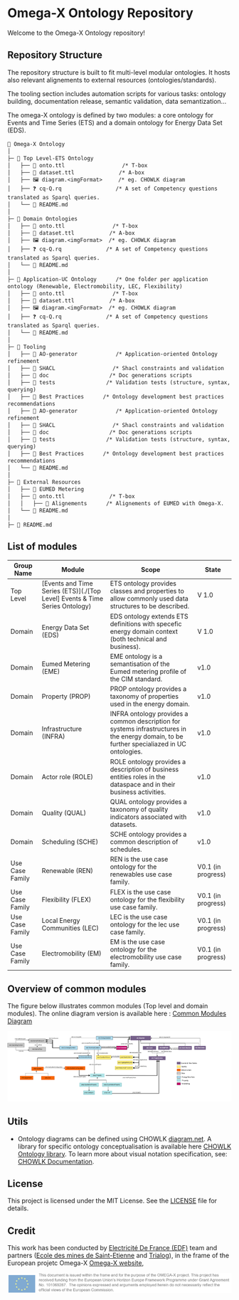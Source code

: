 # Omega-X Ontology Repository

Welcome to the Omega-X Ontology repository! 

## Repository Structure

The repository structure is built to fit multi-level modular ontologies.
It hosts also relevant alignements to external resources (ontologies/standards). 

The tooling section includes automation scripts for various tasks: ontology building, documentation release, semantic validation, data semantization...

The omega-X ontology is defined by two modules: a core ontology for Events and Time Series (ETS) and a domain ontology for Energy Data Set (EDS). 

```
📂 Omega-X Ontology 
│
├─ 📁 Top Level-ETS Ontology
│   ├── 📄 onto.ttl                  /* T-box
│   ├── 📄 dataset.ttl              /* A-box
│   ├── 🖼️ diagram.<imgFormat>     /* eg. CHOWLK diagram
│   ├── ❓ cq-Q.rq                 /* A set of Competency questions translated as Sparql queries.
│   └── 📄 README.md
│
├─ 📁 Domain Ontologies
│   ├── 📄 onto.ttl               /* T-box
│   ├── 📄 dataset.ttl           /* A-box
│   ├── 🖼️ diagram.<imgFormat>  /* eg. CHOWLK diagram
│   ├── ❓ cq-Q.rq              /* A set of Competency questions translated as Sparql queries.
│   └── 📄 README.md
│
├─ 📁 Application-UC Ontology      /* One folder per application ontology (Renewable, Electromobility, LEC, Flexibility)
│   ├── 📄 onto.ttl               /* T-box
│   ├── 📄 dataset.ttl           /* A-box
│   ├── 🖼️ diagram.<imgFormat>  /* eg. CHOWLK diagram
│   ├── ❓ cq-Q.rq              /* A set of Competency questions translated as Sparql queries.
│   └── 📄 README.md
│
├─ 📁 Tooling
│   ├── 📁 AO-generator            /* Application-oriented Ontology refinement 
│   ├── 📁 SHACL                  /* Shacl constraints and validation 
│   ├── 📁 doc                   /* Doc generations scripts
│   ├── 📁 tests                /* Validation tests (structure, syntax, querying) 
│   ├── 📁 Best Practices      /* Ontology development best practices recommendations 
│   ├── 📁 AO-generator            /* Application-oriented Ontology refinement 
│   ├── 📁 SHACL                  /* Shacl constraints and validation 
│   ├── 📁 doc                   /* Doc generations scripts
│   ├── 📁 tests                /* Validation tests (structure, syntax, querying) 
│   ├── 📁 Best Practices      /* Ontology development best practices recommendations 
│   └── 📄 README.md
│
├─ 📁 External Resources
│   ├── 📁 EUMED Metering
│   ├── 📄 onto.ttl              /* T-box
│   │   ├── 📁 Alignements      /* Alignements of EUMED with Omega-X.
│   └── 📄 README.md
│
├─ 📄 README.md
```

## List of modules 
Group Name| Module | Scope |State
|---|---|---|---|
|Top Level | [Events and Time Series (ETS)](./[Top Level] Events & Time Series Ontology) | ETS ontology provides classes and properties to allow commonly used data structures to be described. | V 1.0
|Domain | Energy Data Set (EDS) | EDS ontology extends ETS definitions with specefic energy domain context (both technical and business). | V 1.0
|Domain | Eumed Metering (EME) | EME ontology is a semantisation of the Eumed metering profile of the CIM standard. | v1.0
|Domain | Property (PROP) | PROP ontology provides a taxonomy of properties used in the energy domain. | v1.0
|Domain | Infrastructure (INFRA) | INFRA ontology provides a common description for systems infrastructures in the energy domain, to be further specialiazed in UC ontologies. | v1.0
|Domain | Actor role (ROLE) | ROLE ontology provides a description of business entities roles in the dataspace and in their business activities. | v1.0
|Domain | Quality (QUAL) | QUAL ontology provides a taxonomy of quality indicators associated with datasets. | v1.0
|Domain | Scheduling (SCHE) | SCHE ontology provides a common description of schedules. | v1.0
|Use Case Family | Renewable (REN) | REN is the use case ontology for the renewables use case family. | V0.1 (in progress)
|Use Case Family | Flexibility (FLEX) | FLEX is the use case ontology for the flexibility use case family. | V0.1 (in progress)
|Use Case Family | Local Energy Communities (LEC) | LEC is the use case ontology for the lec use case family. | V0.1 (in progress)
|Use Case Family | Electromobility (EM) | EM is the use case ontology for the electromobility use case family. | V0.1 (in progress)

## Overview of common modules

The figure below illustrates common modules (Top level and domain modules). The online diagram version is available here : 
[Common Modules Diagram](https://app.diagrams.net/#G1q05sxDvyCEwQj_UCIHW11u9iUm4L0wDy#%7B%22pageId%22%3A%22oPHg0NIDeMugmmmMHvXY%22%7D)

![Common Modules](./CommonModules.png)

## Utils

- Ontology diagrams can be defined using CHOWLK [diagram.net](https://app.diagrams.net/). A library for specific ontology conceptualisation is available here [CHOWLK Ontology library](https://chowlk.linkeddata.es/). To learn more about visual notation specification, see: [CHOWLK Documentation](https://chowlk.linkeddata.es/notation.html). 

## License

This project is licensed under the MIT License. See the [LICENSE](./LICENSE) file for details.

## Credit
This work has been conducted by [Electricité De France (EDF)](https://www.edf.fr/) team and partners ([Ecole des mines de Saint-Etienne](https://www.mines-stetienne.fr/) and [Trialog](https://www.trialog.com/fr/accueil/)), in the frame of the European projetc Omega-X [Omega-X website](https://omega-x.eu/), 

![alt text](EU.png)
